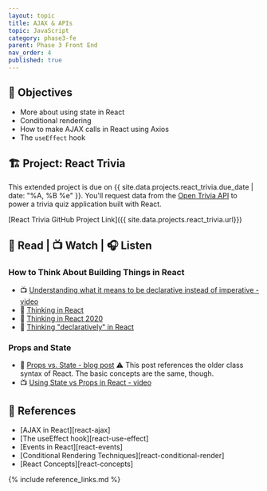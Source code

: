 ```yaml
---
layout: topic
title: AJAX & APIs
topic: JavaScript
category: phase3-fe
parent: Phase 3 Front End
nav_order: 4
published: true
---
```


## 🎯 Objectives

- More about using state in React
- Conditional rendering
- How to make AJAX calls in React using Axios
- The `useEffect` hook

## 🏗️ Project: React Trivia

This extended project is due on {{ site.data.projects.react_trivia.due_date | date: "%A, %B %e" }}. You'll request data from the [Open Trivia API](https://opentdb.com/) to power a trivia quiz application built with React.

[React Trivia GitHub Project Link]({{ site.data.projects.react_trivia.url}})

## 📖 Read | 📺 Watch | 🎧 Listen

### How to Think About Building Things in React

- 📺 [Understanding what it means to be declarative instead of imperative - video](https://youtu.be/E7Fbf7R3x6I)
- 📖 [Thinking in React](https://beta.reactjs.org/learn/thinking-in-react)
- 📖 [Thinking in React 2020](https://dev.to/laserreindeer/thinking-in-react-the-2020-version-4c18)
- 📖 [Thinking "declaratively" in React](https://daveceddia.com/thinking-statefully/)

### Props and State

- 📖 [Props vs. State - blog post](https://lucybain.com/blog/2016/react-state-vs-pros/) ⚠️ This post references the older class syntax of React. The basic concepts are the same, though.
- 📺 [Using State vs Props in React - video](https://www.youtube.com/watch?v=IYvD9oBCuJI)

## 🔖 References

- [AJAX in React][react-ajax]
- [The useEffect hook][react-use-effect]
- [Events in React][react-events]
- [Conditional Rendering Techniques][react-conditional-render]
- [React Concepts][react-concepts]

{% include reference_links.md %}
